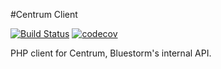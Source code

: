 #Centrum Client

[![Build Status](https://travis-ci.org/bluestorm/centrum-client.svg?branch=master)](https://travis-ci.org/bluestorm/centrum-client) [![codecov](https://codecov.io/gh/bluestorm/centrum-client/branch/master/graph/badge.svg)](https://codecov.io/gh/bluestorm/centrum-client)

PHP client for Centrum, Bluestorm's internal API.